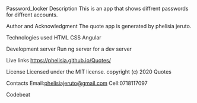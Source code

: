 Password_locker
Description
This is an app that shows diffrent passwords for diffrent accounts.

Author and Acknowledgment
The quote app is generated by phelisia jeruto.

Technologies used
HTML CSS Angular

Development server
Run ng server for a dev server

Live links
https://phelisia.github.io/Quotes/

License
Licensed under the MIT license. copyright (c) 2020 Quotes

Contacts
Email:phelisiajeruto@gmail.com Cell:0718117097

Codebeat
